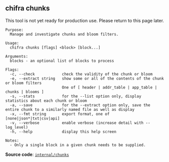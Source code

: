 ## chifra chunks

This tool is not yet ready for production use. Please return to this page later.

```[plaintext]
Purpose:
  Manage and investigate chunks and bloom filters.

Usage:
  chifra chunks [flags] <block> [block...]

Arguments:
  blocks - an optional list of blocks to process

Flags:
  -c, --check            check the validity of the chunk or bloom
  -e, --extract string   show some or all of the contents of the chunk or bloom filters
                         One of [ header | addr_table | app_table | chunks | blooms ]
  -s, --stats            for the --list option only, display statistics about each chunk or bloom
  -a, --save             for the --extract option only, save the entire chunk to a similarly named file as well as display
  -x, --fmt string       export format, one of [none|json*|txt|csv|api]
  -v, --verbose          enable verbose (increase detail with --log_level)
  -h, --help             display this help screen

Notes:
  - Only a single block in a given chunk needs to be supplied.
```

**Source code**: [`internal/chunks`](https://github.com/TrueBlocks/trueblocks-core/tree/master/src/apps/chifra/internal/chunks)

